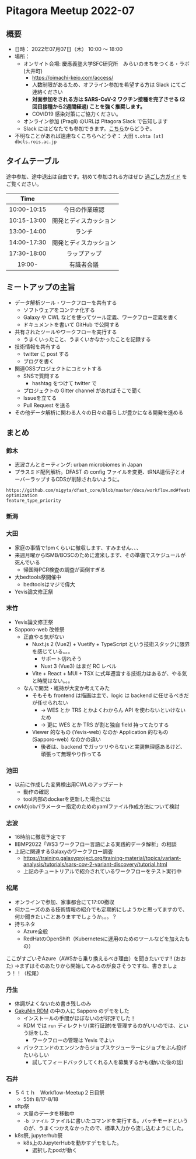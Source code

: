 # Pitagora Meetup 2022-07

## 概要

-   日時： 2022年07月07日（木） 10:00 〜 18:00
-   場所：
    -   オンサイト会場: 慶應義塾大学SFC研究所　みらいのまちをつくる・ラボ (大井町)
        - https://oimachi-keio.com/access/
        - 人数制限があるため、オフライン参加を希望する方は Slack にてご連絡ください
        - **対面参加をされる方は SARS-CoV-2 ワクチン接種を完了させる (2回目接種から2週間経過) ことを強く推奨します。**
        - COVID19 感染対策にご協力ください。
    -   オンライン参加 (Pragli) のURLは Pitagora Slack で告知します
    -   Slack にはどなたでも参加できます。[こちら]()からどうぞ。
-   不明なことがあれば遠慮なくこちらへどうぞ： 大田 `t.ohta [at] dbcls.rois.ac.jp`

## タイムテーブル

途中参加、途中退出は自由です。初めて参加される方はぜひ [過ごし方ガイド](/events/meetup/whatis) をご覧ください。

|Time||
|:---:|:---:|
|10:00-10:15|今日の作業確認|
|10:15-13:00|開発とディスカッション|
|13:00-14:00|ランチ|
|14:00-17:30|開発とディスカッション|
|17:30-18:00|ラップアップ|
|19:00-|有識者会議|

## ミートアップの主旨

-   データ解析ツール・ワークフローを共有する
    -   ソフトウェアをコンテナ化する
    -   Galaxy や CWL などを使ってツール定義、ワークフロー定義を書く
    -   ドキュメントを書いて GitHub で公開する
-   共有されたツールやワークフローを実行する
    -   うまくいったこと、うまくいかなかったことを記録する
-   技術情報を共有する
    -   twitter に post する
    -   ブログを書く
-   関連OSSプロジェクトにコミットする
    -   SNSで質問する
        -   hashtag をつけて twitter で
    -   プロジェクトの Gitter channel があればそこで聞く
    -   Issueを立てる
    -   Pull Request を送る
-   その他データ解析に関わる人々の日々の暮らしが豊かになる開発を進める

## まとめ

### 鈴木
- 志波さんとミーティング: urban microbiomes in Japan
- プラスミド配列解析。DFAST の config ファイルを変更、tRNA遺伝子とオーバーラップするCDSが削除されないように。
```
https://github.com/nigyta/dfast_core/blob/master/docs/workflow.md#feature-optimization
feature_type_priority
```

### 新海


### 大田

- 家庭の事情で1pmくらいに撤収します、すみません、、、
- 来週月曜からISMB/BOSCのために渡米します、その準備でスケジュールが死んでいる
  - 帰国時PCR検査の調査が面倒すぎる
- 大bedtools祭開催中
  - bedtoolsはマジで偉大
- Yevis論文修正祭


### 末竹

- Yevis論文修正祭
- Sapporo-web 改修祭
  - 正直やる気がない
    - Nuxt.js 2 (Vue2) + Vuetify + TypeScript という技術スタックに限界を感じている。。。
      - サポート切れそう
      - Nuxt 3 (Vue3) はまだ RC レベル
    - Vite + React + MUI + TSX に式年遷宮する技術力はあるが、やる気と時間はない。。。
  - なんで開発・維持が大変か考えてみた
    - そもそも frontend は描画は主で、logic は backend に任せるべきだが任せられない
      - -> WES とか TRS とかよくわからん API を使わないといけないため
      - -> 更に WES とか TRS が割と独自 field 持ってたりする
    - Viewer 的なもの (Yevis-web) なのか Application 的なもの (Sapporo-web) なのかの違い
      - 後者は、backend でガッツリやらないと実装無理感あるけど、頑張って無理やり作ってる

### 池田
- 以前に作成した変異検出用CWLのアップデート
    - 動作の確認
    - tool内部のdockerを更新した場合には
- cwlのjobパラメーター指定のためのyamlファイル作成方法について検討


### 志波
- 16時前に撤収予定です
- IIBMP2022「WS3 ワークフロー言語による実践的データ解析」の相談
- 上記に関連するGalaxyのワークフロー調査
    - https://training.galaxyproject.org/training-material/topics/variant-analysis/tutorials/sars-cov-2-variant-discovery/tutorial.html
    - 上記のチュートリアルで紹介されているワークフローをテスト実行中

### 松尾
- オンラインで参加、家事都合にて17:00撤収
- 何かニーズのある技術情報の紹介でも定期的にしようかと思ってますので、何か聞きたいことありますでしょうか。。。？
- 持ちネタ
    - Azure全般
    - RedHatのOpenShift（Kubernetesに運用のためのツールなどを加えたもの）

ここがすごいぞAzure（AWSから乗り換えるべき理由）を聞きたいです!! (おおた)
→まずはそのあたりから開始してみるのが良さそうですね、書きましょう！！（松尾）

### 丹生
- 体調がよくないため書き残しのみ
- [GakuNin RDM](https://rcos.nii.ac.jp/service/rdm/) の中の人に Sapporo のデモをした
    - インストールの手間がほぼないのが好評でした！
    - RDM では `run` ディレクトリ(実行証跡)を管理するのがいいのでは、という話をした
        - ワークフローの管理は Yevis でよい
    - バックエンドのエンジンからジョブスケジューラーにジョブをぶん投げたいらしい
        - 試してフィードバックしてくれる人を募集するかも(動いた後の話)

### 石井

- ５４ｔｈ　Workflow-Meetup２日目祭
    - 55th 8/17-8/18
- sftp祭
    - 大量のデータを移動中
    - `-b ファイル` ファイルに書いたコマンドを実行する。バッチモードというのが、うまくつかえなかったので、標準入力から流し込むようにした。
- k8s祭, jupyterhub祭
    - k8s上のJupyterHubを動かすデモをした。
        - 選択したpodが動く
